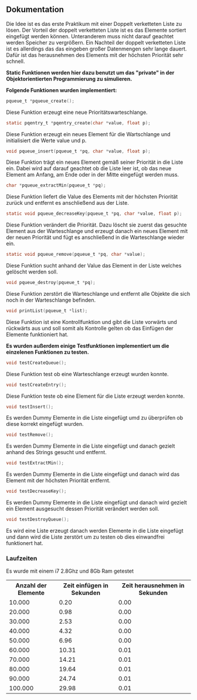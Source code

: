 <h2>Dokumentation</h2>

Die Idee ist es das erste Praktikum mit einer Doppelt verketteten Liste zu lösen.
Der Vorteil der doppelt verketteten Liste ist es das Elemente sortiert eingefügt werden können.
Unteranderem muss nicht darauf geachtet werden Speicher zu vergrößern. Ein Nachteil der 
doppelt verketteten Liste ist es allerdings das das eingeben großer Datenmengen sehr lange dauert.
Dafür ist das herausnehmen des Elements mit der höchsten Priorität sehr schnell.

<b>Static Funktionen werden hier dazu benutzt um das "private" in der Objektorientierten
Programmierung zu simulieren.</b>

<b>Folgende Funktionen wurden implementiert:</b> 
````c
pqueue_t *pqueue_create();
````
Diese Funktion erzeugt eine neue Prioritätswarteschlange.
````c
static pqentry_t *pqentry_create(char *value, float p);
````
Diese Funktion erzeugt ein neues Element für die Wartschlange und initialisiert die Werte value und p.
````c
void pqueue_insert(pqueue_t *pq, char *value, float p);
````
Diese Funktion trägt ein neues Element gemäß seiner Priorität in die Liste ein. 
Dabei wird auf darauf geachtet ob die Liste leer ist, ob das neue Element am Anfang,
am Ende oder in der Mitte eingefügt werden muss.
````c
char *pqueue_extractMin(pqueue_t *pq);
````
Diese Funktion liefert die Value des Elements mit der höchsten Priorität zurück und entfernt es
anschließend aus der Liste. 
````c
static void pqueue_decreaseKey(pqueue_t *pq, char *value, float p);
````
Diese Funktion verändert die Priorität. Dazu löscht sie zuerst das gesuchte Element aus der Warteschlange und erzeugt
danach ein neues Element mit der neuen Priorität und fügt es anschließend in die Warteschlange
wieder ein. 
````c
static void pqueue_remove(pqueue_t *pq, char *value);
````
Diese Funktion sucht anhand der Value das Element in der Liste welches gelöscht werden soll.
````c
void pqueue_destroy(pqueue_t *pq);
````
Diese Funktion zerstört die Warteschlange und entfernt alle Objekte die sich noch in der 
Warteschlange befinden.
````c
void printList(pqueue_t *list);
````
Diese Funktion ist eine Kontrollfunktion und gibt die Liste vorwärts und rückwärts aus und 
soll somit als Kontrolle gelten ob das Einfügen der Elemente funktioniert hat. 

<b>Es wurden außerdem einige Testfunktionen implementiert um die einzelenen Funktionen zu 
testen.</b> 
````c
void testCreateQueue();
````
Diese Funktion test ob eine Warteschlange erzeugt wurden konnte.
````c
void testCreateEntry();
````
Diese Funktion teste ob eine Element für die Liste erzeugt werden konnte.
````c
void testInsert();
````
Es werden Dummy Elemente in die Liste eingefügt umd zu überprüfen ob diese korrekt eingefügt
wurden.
````c
void testRemove();
````
Es werden Dummy Elemente in die Liste eingefügt und danach gezielt anhand des Strings gesucht und 
entfernt.
````c
void testExtractMin();
````
Es werden Dummy Elemente in die Liste eingefügt und danach wird das Element mit der höchsten 
Priorität entfernt. 
````c
void testDecreaseKey();
````
Es werden Dummy Elemente in die Liste eingefügt und danach wird gezielt ein Element ausgesucht dessen
Priorität verändert werden soll.
````c
void testDestroyQueue();
````
Es wird eine Liste erzeugt danach werden Elemente in die Liste eingefügt und dann wird die 
Liste zerstört um zu testen ob dies einwandfrei funktionert hat. 

<h3>Laufzeiten</h3>
</p>Es wurde mit einem i7 2.8Ghz und 8Gb Ram getestet</p>
<table>
    <tr>
        <th>Anzahl der Elemente</th>
        <th>Zeit einfügen in Sekunden</th>
        <th>Zeit herausnehmen in Sekunden</th>
    </tr>
    <tr>
        <td>10.000</td>
        <td>0.20</td>
        <td>0.00</td>
    </tr>
    <tr>
        <td>20.000</td>
        <td>0.98</td>
        <td>0.00</td>
    </tr>
    <tr>
        <td>30.000</td>
        <td>2.53</td>
        <td>0.00</td>
    </tr>
    <tr>
        <td>40.000</td>
        <td>4.32</td>
        <td>0.00</td>
    </tr>
    <tr>
        <td>50.000</td>
        <td>6.96</td>
        <td>0.00</td>
    </tr>
    <tr>
        <td>60.000</td>
        <td>10.31</td>
        <td>0.01</td>
    </tr>
    <tr>
        <td>70.000</td>
        <td>14.21</td>
        <td>0.01</td>
    </tr>
    <tr>
        <td>80.000</td>
        <td>19.64</td>
        <td>0.01</td>
    </tr>
    <tr>
       <td>90.000</td>
       <td>24.74</td>
       <td>0.01</td>
    </tr>
    <tr>
        <td>100.000</td>
        <td>29.98</td>
        <td>0.01</td>
    </tr>
</table>
